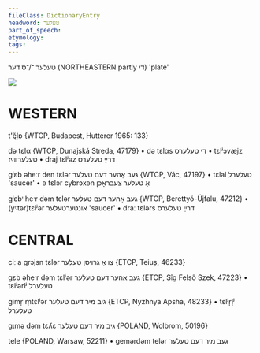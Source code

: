 ```yaml
---
fileClass: DictionaryEntry
headword: טעלער
part_of_speech: 
etymology: 
tags: 
---
```

טעלער
־/־ס
דער
(NORTHEASTERN partly די)
'plate'

![](https://ia802902.us.archive.org/9/items/Yiddish-Dialect-Maps/map%20-%20FoY3-183%20-%20boykh%20-%20teler.jpg)

WESTERN
========

t'ę̆ḷɒ {WTCP, Budapest, Hutterer 1965: 133}

də tɛlα {WTCP, Dunajská Streda, 47179}
	•	də tɛlαs די טעלערס
	•	tɛlʲɔvæjz טעלערווײַז
	•	draj tɛlʲəz דרײַ טעלערס

gʲɛb əheːr den tɛlər געב אַהער דעם טעלער {WTCP, Vác, 47197}
	•	tɛlal טעלערל 'saucer'
	•	ə tɛlər cybrɔxən אַ טעלער צעבראָכן 

gʲɛbᶦ heˑr dəm tɛlər געב אַהער דעם טעלער {WTCP, Berettyó-Újfalu, 47212}
	•	(yᵑtər)tɛlʲər אונטערטעלער 'saucer'
	•	draː tɛlərs דרײַ טעלערס

CENTRAL
========

ciː a grɔjsn tɛlər צו אַ גרויסן טעלער {ETCP, Teiuș, 46233}

gɛb əheˑr dəm tɛlʲər געב אַהער דעם טעלער {ETCP, Sîg Felső Szek, 47223}
	•	tɛlʲərlʲ טעלערל

gimr̩ m̩tɛlʲər גיב מיר דעם טעלער {ETCP, Nyzhnya Apsha, 48233}
	•	tɛlʲr̩l̩ʲ טעלערל

gɩmə dəm tɛʎɛ גיב מיר דעם טעלער {POLAND, Wolbrom, 50196}

tele {POLAND, Warsaw, 52211}
	•	gemərdəm telər געב מיר דעם טעלער

